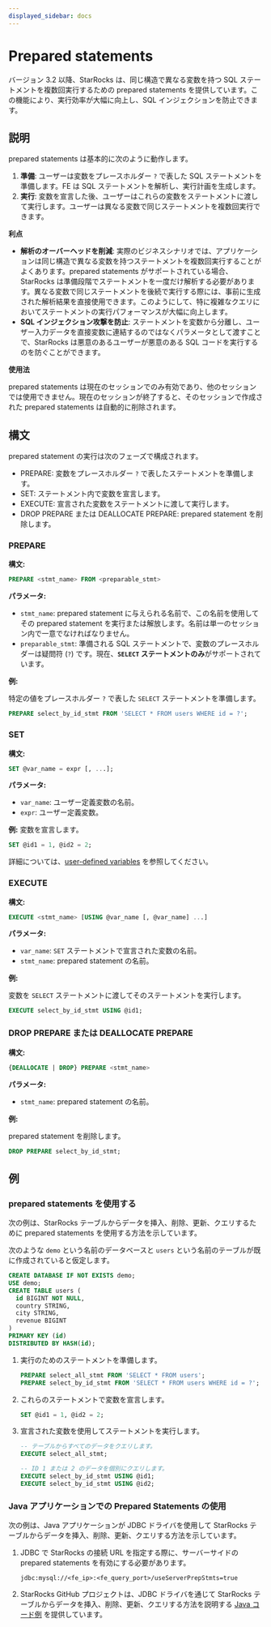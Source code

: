 ```yaml
---
displayed_sidebar: docs
---
```


# Prepared statements

バージョン 3.2 以降、StarRocks は、同じ構造で異なる変数を持つ SQL ステートメントを複数回実行するための prepared statements を提供しています。この機能により、実行効率が大幅に向上し、SQL インジェクションを防止できます。

## 説明

prepared statements は基本的に次のように動作します。

1. **準備**: ユーザーは変数をプレースホルダー `?` で表した SQL ステートメントを準備します。FE は SQL ステートメントを解析し、実行計画を生成します。
2. **実行**: 変数を宣言した後、ユーザーはこれらの変数をステートメントに渡して実行します。ユーザーは異なる変数で同じステートメントを複数回実行できます。

**利点**

- **解析のオーバーヘッドを削減**: 実際のビジネスシナリオでは、アプリケーションは同じ構造で異なる変数を持つステートメントを複数回実行することがよくあります。prepared statements がサポートされている場合、StarRocks は準備段階でステートメントを一度だけ解析する必要があります。異なる変数で同じステートメントを後続で実行する際には、事前に生成された解析結果を直接使用できます。このようにして、特に複雑なクエリにおいてステートメントの実行パフォーマンスが大幅に向上します。
- **SQL インジェクション攻撃を防止**: ステートメントを変数から分離し、ユーザー入力データを直接変数に連結するのではなくパラメータとして渡すことで、StarRocks は悪意のあるユーザーが悪意のある SQL コードを実行するのを防ぐことができます。

**使用法**

prepared statements は現在のセッションでのみ有効であり、他のセッションでは使用できません。現在のセッションが終了すると、そのセッションで作成された prepared statements は自動的に削除されます。

## 構文

prepared statement の実行は次のフェーズで構成されます。

- PREPARE: 変数をプレースホルダー `?` で表したステートメントを準備します。
- SET: ステートメント内で変数を宣言します。
- EXECUTE: 宣言された変数をステートメントに渡して実行します。
- DROP PREPARE または DEALLOCATE PREPARE: prepared statement を削除します。

### PREPARE

**構文:**

```SQL
PREPARE <stmt_name> FROM <preparable_stmt>
```

**パラメータ:**

- `stmt_name`: prepared statement に与えられる名前で、この名前を使用してその prepared statement を実行または解放します。名前は単一のセッション内で一意でなければなりません。
- `preparable_stmt`: 準備される SQL ステートメントで、変数のプレースホルダーは疑問符 (`?`) です。現在、**`SELECT` ステートメントのみ**がサポートされています。

**例:**

特定の値をプレースホルダー `?` で表した `SELECT` ステートメントを準備します。

```SQL
PREPARE select_by_id_stmt FROM 'SELECT * FROM users WHERE id = ?';
```

### SET

**構文:**

```SQL
SET @var_name = expr [, ...];
```

**パラメータ:**

- `var_name`: ユーザー定義変数の名前。
- `expr`: ユーザー定義変数。

**例:** 変数を宣言します。

```SQL
SET @id1 = 1, @id2 = 2;
```

詳細については、[user-defined variables](../user_defined_variables.md) を参照してください。

### EXECUTE

**構文:**

```SQL
EXECUTE <stmt_name> [USING @var_name [, @var_name] ...]
```

**パラメータ:**

- `var_name`: `SET` ステートメントで宣言された変数の名前。
- `stmt_name`: prepared statement の名前。

**例:**

変数を `SELECT` ステートメントに渡してそのステートメントを実行します。

```SQL
EXECUTE select_by_id_stmt USING @id1;
```

### DROP PREPARE または DEALLOCATE PREPARE

**構文:**

```SQL
{DEALLOCATE | DROP} PREPARE <stmt_name>
```

**パラメータ:**

- `stmt_name`: prepared statement の名前。

**例:**

prepared statement を削除します。

```SQL
DROP PREPARE select_by_id_stmt;
```

## 例

### prepared statements を使用する

次の例は、StarRocks テーブルからデータを挿入、削除、更新、クエリするために prepared statements を使用する方法を示しています。

次のような `demo` という名前のデータベースと `users` という名前のテーブルが既に作成されていると仮定します。

```SQL
CREATE DATABASE IF NOT EXISTS demo;
USE demo;
CREATE TABLE users (
  id BIGINT NOT NULL,
  country STRING,
  city STRING,
  revenue BIGINT
)
PRIMARY KEY (id)
DISTRIBUTED BY HASH(id);
```

1. 実行のためのステートメントを準備します。

    ```SQL
    PREPARE select_all_stmt FROM 'SELECT * FROM users';
    PREPARE select_by_id_stmt FROM 'SELECT * FROM users WHERE id = ?';
    ```

2. これらのステートメントで変数を宣言します。

    ```SQL
    SET @id1 = 1, @id2 = 2;
    ```

3. 宣言された変数を使用してステートメントを実行します。

    ```SQL
    -- テーブルからすべてのデータをクエリします。
    EXECUTE select_all_stmt;

    -- ID 1 または 2 のデータを個別にクエリします。
    EXECUTE select_by_id_stmt USING @id1;
    EXECUTE select_by_id_stmt USING @id2;
    ```

### Java アプリケーションでの Prepared Statements の使用

次の例は、Java アプリケーションが JDBC ドライバを使用して StarRocks テーブルからデータを挿入、削除、更新、クエリする方法を示しています。

1. JDBC で StarRocks の接続 URL を指定する際に、サーバーサイドの prepared statements を有効にする必要があります。

    ```Plaintext
    jdbc:mysql://<fe_ip>:<fe_query_port>/useServerPrepStmts=true
    ```

2. StarRocks GitHub プロジェクトは、JDBC ドライバを通じて StarRocks テーブルからデータを挿入、削除、更新、クエリする方法を説明する [Java コード例](https://github.com/StarRocks/starrocks/blob/main/fe/fe-core/src/test/java/com/starrocks/analysis/PreparedStmtTest.java) を提供しています。